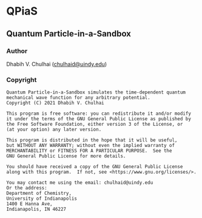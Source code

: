 # QPiaS
## Quantum Particle-in-a-Sandbox

### Author
Dhabih V. Chulhai (chulhaid@uindy.edu)

### Copyright
    Quantum Particle-in-a-Sandbox simulates the time-dependent quantum
    mechanical wave function for any arbitrary potential.
    Copyright (C) 2021 Dhabih V. Chulhai

    This program is free software: you can redistribute it and/or modify
    it under the terms of the GNU General Public License as published by
    the Free Software Foundation, either version 3 of the License, or
    (at your option) any later version.

    This program is distributed in the hope that it will be useful,
    but WITHOUT ANY WARRANTY; without even the implied warranty of
    MERCHANTABILITY or FITNESS FOR A PARTICULAR PURPOSE.  See the 
    GNU General Public License for more details.

    You should have received a copy of the GNU General Public License
    along with this program.  If not, see <https://www.gnu.org/licenses/>.

    You may contact me using the email: chulhaid@uindy.edu
    Or the address:
    Department of Chemistry,
    University of Indianapolis
    1400 E Hanna Ave,
    Indianapolis, IN 46227
